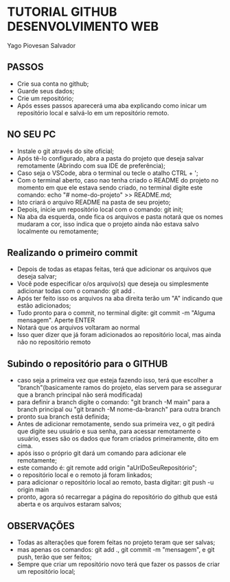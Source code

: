 # TUTORIAL GITHUB DESENVOLVIMENTO WEB
Yago Piovesan Salvador

## PASSOS

- Crie sua conta no github;
- Guarde seus dados;
- Crie um repositório;
- Após esses passos aparecerá uma aba explicando como inicar um repositório local e salvá-lo em um repositório remoto.

## NO SEU PC

- Instale o git através do site oficial;
- Após tê-lo configurado, abra a pasta do projeto que deseja salvar remotamente (Abrindo com sua IDE de preferência);
- Caso seja o VSCode, abra o terminal ou tecle o atalho CTRL + ';
- Com o terminal aberto, caso nao tenha criado o README do projeto no momento em que ele estava sendo criado, no terminal digite este comando: echo "# nome-do-projeto" >> README.md;
- Isto criará o arquivo README na pasta de seu projeto;
- Depois, inicie um repositório local com o comando: git init;
- Na aba da esquerda, onde fica os arquivos e pasta notará que os nomes mudaram a cor, isso indica que o projeto ainda não estava salvo localmente ou remotamente;

## Realizando o primeiro commit
- Depois de todas as etapas feitas, terá que adicionar os arquivos que deseja salvar;
- Você pode especificar o/os arquivo(s) que deseja ou simplesmente adicionar todas com o comando: git add .
- Após ter feito isso os arquivos na aba direita terão um "A" indicando que estão adicionados;
- Tudo pronto para o commit, no terminal digite: git commit -m "Alguma mensagem". Aperte ENTER
- Notará que os arquivos voltaram ao normal
- Isso quer dizer que já foram adicionados ao repositório local, mas ainda não no repositório remoto

## Subindo o repositório para o GITHUB
- caso seja a primeira vez que esteja fazendo isso, terá que escolher a "branch"(basicamente ramos do projeto, elas servem para se assegurar que a branch principal não será modificada)
- para definir a branch digite o comando: "git branch -M main" para a branch principal ou "git branch -M nome-da-branch" para outra branch
- pronto sua branch está definida;
- Antes de adicionar remotamente, sendo sua primeira vez, o git pedirá que digite seu usuário e sua senha, para acessar remotamente o usuário, esses são os dados que foram criados primeiramente, dito em cima.
- após isso o próprio git dará um comando para adicionar ele remotamente;
- este comando é: git remote add origin "aUrlDoSeuRepositório";
- o repositório local e o remoto já foram linkados;
- para adicionar o repositório local ao remoto, basta digitar: git push -u origin main
- pronto, agora só recarregar a página do repositório do github que está aberta e os arquivos estaram salvos;

## OBSERVAÇÕES

- Todas as alterações que forem feitas no projeto teram que ser salvas;
- mas apenas os comandos: git add ., git commit -m "mensagem", e git push, terão que ser feitos;
- Sempre que criar um repositório novo terá que fazer os passos de criar um repositório local;
